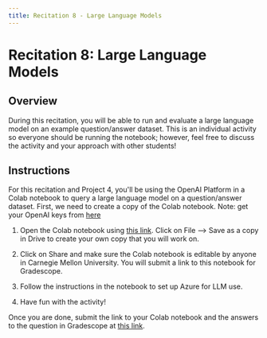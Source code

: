 ```yaml
---
title: Recitation 8 - Large Language Models
---
```

# Recitation 8: Large Language Models

## Overview 

During this recitation, you will be able to run and evaluate a large language model on an example question/answer dataset. This is an individual activity so everyone should be running the notebook; however, feel free to discuss the activity and your approach with other students!

## Instructions
For this recitation and Project 4, you'll be using the OpenAI Platform in a Colab notebook to query a large language model on a question/answer dataset. First, we need to create a copy of the Colab notebook. Note: get your OpenAI keys from [here](https://docs.google.com/document/d/1DcccXconWc_fzphMXGxYyK9zK2s_KEgaYtSCa0ZiiKo/edit?usp=sharing)

1.  Open the Colab notebook using [this link](https://colab.research.google.com/drive/1Xqbt6U7wBwQk4swyYlwZPwaJ1gbbiDod?usp=sharing). Click on File --> Save as a copy in Drive to create your own copy that you will work on.

2.  Click on Share and make sure the Colab notebook is editable by anyone in Carnegie Mellon University. You will submit a link to this notebook for Gradescope.

3. Follow the instructions in the notebook to set up Azure for LLM use.

4. Have fun with the activity!

Once you are done, submit the link to your Colab notebook and the answers to the question in Gradescope at [this link](https://www.gradescope.com/courses/942846/assignments/5920526).
